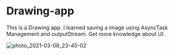 # Drawing-app
This is a Drawing app. I learned saving a image using AsyncTask Management and  outputStream. Get more knowledge about UI. 


![photo_2021-03-08_23-45-02](https://user-images.githubusercontent.com/71267021/110363423-8e763e00-8068-11eb-8ab5-d8f097d7b849.jpg)



